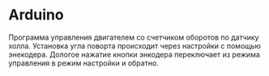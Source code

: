 # Arduino
Программа управления двигателем со счетчиком оборотов по датчику холла.
Установка угла поворта происходит через настройки с помощью энекодера.
Дологое нажатие кнопки энкодера переключает из режима управления в режим настройки и обратно.
